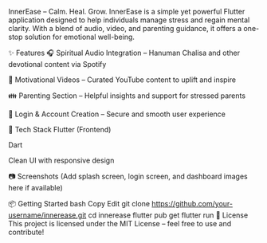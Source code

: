  InnerEase – Calm. Heal. Grow.
InnerEase is a simple yet powerful Flutter application designed to help individuals manage stress and regain mental clarity. With a blend of audio, video, and parenting guidance, it offers a one-stop solution for emotional well-being.

✨ Features
🎧 Spiritual Audio Integration – Hanuman Chalisa and other devotional content via Spotify

🎥 Motivational Videos – Curated YouTube content to uplift and inspire

👪 Parenting Section – Helpful insights and support for stressed parents

🔐 Login & Account Creation – Secure and smooth user experience

🚀 Tech Stack
Flutter (Frontend)

Dart

Clean UI with responsive design

📷 Screenshots
(Add splash screen, login screen, and dashboard images here if available)

📦 Getting Started
bash
Copy
Edit
git clone https://github.com/your-username/innerease.git
cd innerease
flutter pub get
flutter run
📄 License
This project is licensed under the MIT License – feel free to use and contribute!
